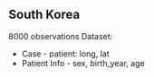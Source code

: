 ## South Korea


8000 observations 
Dataset:
* Case - patient: long, lat
* Patient Info - sex, birth_year, age
